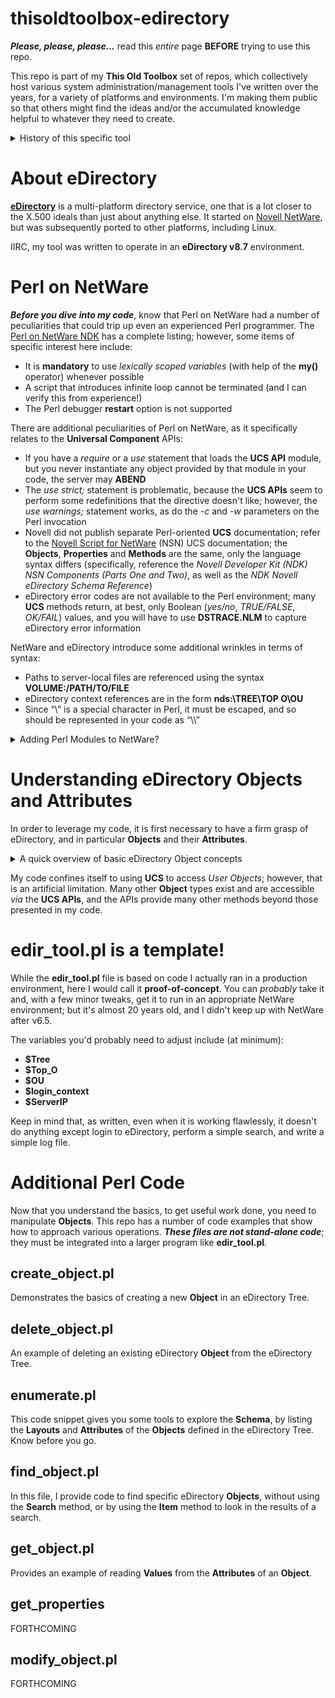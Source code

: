 # thisoldtoolbox-edirectory
**_Please, please, please..._** read this _entire_ page **BEFORE** trying to use this repo.

This repo is part of my **This Old Toolbox** set of repos, which collectively host various system administration/management tools I've written over the years, for a variety of platforms and environments. I'm making them public so that others might find the ideas and/or the accumulated knowledge helpful to whatever they need to create.

<details>
  
<summary>History of this specific tool</summary>
  
In early 2005, I was working in a NetWare environment, and there was a business need to edit almost a thousand eDirectory **User** objects to find and remove specific bits of information. I was tasked with engineering a solution that didn't involve having the admins doing it by hand.
  
My solution leveraged the fact that the OS shipped with the Perl v5.8 interpreter and a set of Novell-supplied Perl modules (**Universal Component Services**, or **UCS**) that enabled interaction with NetWare and eDirectory.

</details>

# About eDirectory
**[eDirectory](https://www.netiq.com/documentation/edirectory-92/)** is a multi-platform directory service, one that is a lot closer to the X.500 ideals than just about anything else. It started on [Novell NetWare](https://en.wikipedia.org/wiki/NetWare), but was subsequently ported to other platforms, including Linux.

IIRC, my tool was written to operate in an **eDirectory v8.7** environment.

# Perl on NetWare
**_Before you dive into my code_**, know that Perl on NetWare had a number of peculiarities that could trip up even an experienced Perl programmer. The [Perl on NetWare NDK](https://www.novell.com/documentation/developer/perl/prl584enu/data/h4cr34aj.html) has a complete listing; however, some items of specific interest here include:

* It is **mandatory** to use _lexically scoped variables_ (with help of the **my()** operator) whenever possible
* A script that introduces infinite loop cannot be terminated (and I can verify this from experience!)
* The Perl debugger **restart** option is not supported

There are additional peculiarities of Perl on NetWare, as it specifically relates to the **Universal Component** APIs:

* If you have a _require_ or a _use_ statement that loads the **UCS API** module, but you never instantiate any object provided by that module in your code, the server may **ABEND**
* The _use strict;_ statement is problematic, because the **UCS APIs** seem to perform some redefinitions that the directive doesn't like; however, the _use warnings;_ statement works, as do the _-c_ and _-w_ parameters on the Perl invocation
* Novell did not publish separate Perl-oriented **UCS** documentation; refer to the [Novell Script for NetWare](https://www.novell.com/developer/ndk/novell_script_for_netware.html) (NSN) UCS documentation; the **Objects**, **Properties** and **Methods** are the same, only the language syntax differs (specifically, reference the _Novell Developer Kit (NDK) NSN Components (Parts One and Two)_, as well as the _NDK Novell eDirectory Schema Reference_)
* eDirectory error codes are not available to the Perl environment; many **UCS** methods return, at best, only Boolean (_yes/no_, _TRUE/FALSE_, _OK/FAIL_) values, and you will have to use **DSTRACE.NLM** to capture eDirectory error information

NetWare and eDirectory introduce some additional wrinkles in terms of syntax:

* Paths to server-local files are referenced using the syntax **VOLUME:/PATH/TO/FILE**
* eDirectory context references are in the form **nds:\\TREE\TOP O\OU**
* Since “\” is a special character in Perl, it must be escaped, and so should be represented in your code as “\\\”

<details>
  
<summary>Adding Perl Modules to NetWare?</summary> 

The Perl community has impressive libraries of add-on Perl modules (such as **CPAN**, the [Comprehensive Perl Archive Network](http://www.cpan.org)). However, adding the typical Perl module to NetWare's Perl installation is a non-trivial exercise, involving either establishing a NetWare development environment, or cross-compiling on another platform. Neither choice is for the inexperienced or faint-of-heart. For the vast majority of admins, you're limited to whatever Perl modules are included in the NetWare distribution.

</details>

# Understanding eDirectory Objects and Attributes
In order to leverage my code, it is first necessary to have a firm grasp of eDirectory, and in particular **Objects** and their **Attributes**.

<details>
  
<summary>A quick overview of basic eDirectory Object concepts</summary>

Fundamentally, an **Object** a collection of groups of data of various types. _Users_ are **Objects**. _Printers_ are **Objects**. _Groups_ are **Objects**.

**Objects** have **Attributes**. The specific **Attributes** of an **Object** are defined by its type; that is, a _User Object_ consists of a different set of **Attributes** than 
a _Group Object_. A particular **Attribute** (for example, the _Full Name_) might appear in many different **Object** types.

**Attributes** have a **Value**; that is, the data that the **Attribute** contains. Some **Attributes** are **Multi-Valued Attributes** (MVAs) and may contain more than one **Value**; the
membership list of a _Group_ is a common example.

In the eDirectory world, the **Schema** defines (among other things) the available **Attributes**, the **Attributes** used by the various **Objects** (this is also called **Layouts**),
the data type(s) of the **Values** (which is known as **Syntax**), and the **Values** associated with the various **Attributes**.

Unlike AD, in eDirectory an **OU** really is an **OU** - it is a "container" (as envisioned in X.500) that contains other **Objects** in an actual 3-dimensional data representation. The **Context** of an **Object** is important; the namespace is **not** flat. 

Understanding these inter-relationships, and the hierarchical nature of eDirectory, is important to understanding how to access and safely manipulate the eDirectory **Tree** when using a direct tool such as the **UCS API**.

</details>

My code confines itself to using **UCS** to access _User Objects_; however, that is an artificial limitation. Many other **Object** types exist and are accessible _via_ the **UCS APIs**, 
and the APIs provide many other methods beyond those presented in my code.

# edir_tool.pl is a template!
While the **edir_tool.pl** file is based on code I actually ran in a production environment, here I would call it **proof-of-concept**. You can _probably_ take it and, with a few minor tweaks, get it to run in an appropriate NetWare environment; but it's almost 20 years old, and I didn't keep up with NetWare after v6.5.

The variables you'd probably need to adjust include (at minimum):

+ **$Tree**
+ **$Top_O**
+ **$OU**
+ **$login_context**
+ **$ServerIP**

Keep in mind that, as written, even when it is working flawlessly, it doesn't do anything except login to eDirectory, perform a simple search, and write a simple log file.

# Additional Perl Code
Now that you understand the basics, to get useful work done, you need to manipulate **Objects**. This repo has a number of code examples that show how to approach various operations. **_These files are not stand-alone code_**; they must be integrated into a larger program like **edir_tool.pl**.

## create_object.pl
Demonstrates the basics of creating a new **Object** in an eDirectory Tree.

## delete_object.pl
An example of deleting an existing eDirectory **Object** from the  eDirectory Tree.

## enumerate.pl
This code snippet gives you some tools to explore the **Schema**, by listing the **Layouts** and **Attributes** of the **Objects** defined in the eDirectory Tree. Know before you go.

## find_object.pl
In this file, I provide code to find specific eDirectory **Objects**, without using the **Search** method, or by using the **Item** method to look in the results of a search.

## get_object.pl
Provides an example of reading **Values** from the **Attributes** of an **Object**.

## get_properties
FORTHCOMING

## modify_object.pl
FORTHCOMING
